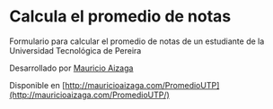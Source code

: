 Calcula el promedio de notas
============================

Formulario para calcular el promedio de notas de un estudiante de la Universidad Tecnológica de Pereira


Desarrollado por [Mauricio Aizaga](http://twitter.com/MaoAiz)

Disponible en [http://mauricioaizaga.com/PromedioUTP](http://mauricioaizaga.com/PromedioUTP/)

